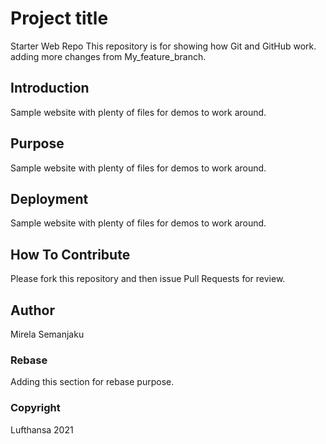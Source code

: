 # Project title 

Starter Web Repo
This repository is for showing how Git and GitHub work. adding more changes from My_feature_branch.

## Introduction

Sample website with plenty of files for demos to work around.

## Purpose

Sample website with plenty of files for demos to work around.

## Deployment

Sample website with plenty of files for demos to work around.

## How To Contribute

Please fork this repository and then issue Pull Requests for review.

## Author

Mirela Semanjaku
### Rebase
Adding this section for rebase purpose.
### Copyright

Lufthansa 2021

